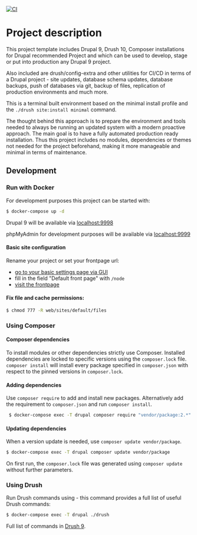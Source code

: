 [![CI](https://github.com/kalwar/drupal9/actions/workflows/main.yml/badge.svg?branch=main)](https://github.com/kalwar/drupal9/actions/workflows/main.yml)

# Project description
This project template includes Drupal 9, Drush 10, Composer installations for Drupal recommended Project and which can be used to develop, stage or put into production any Drupal 9 project.

Also included are drush/config-extra and other utilities for CI/CD in terms of a Drupal project - site updates, database schema updates, database backups, push of databases via git, backup of files, replication of production environments and much more.

This is a terminal built environment based on the minimal install profile and the `./drush site:install minimal` command.

The thought behind this approach is to prepare the environment and tools needed to always be running an updated system with a modern proactive approach. The main goal is to have a fully automated production ready installation. Thus this project includes no modules, dependencies or themes not needed for the project beforehand, making it more manageable and minimal in terms of maintenance.

## Development


### Run with Docker

For development purposes this project can be started with:

   ```sh
   $ docker-compose up -d
   ```

Drupal 9 will be available via [localhost:9998](http://localhost:9998/)

phpMyAdmin for development purposes will be available via [localhost:9999](http://localhost:9999/)

#### Basic site configuration
Rename your project or set your frontpage url:

- [go to your basic settings page via GUI](http://localhost:9998/admin/config/system/site-information)
- fill in the field "Default front page" with `/node`
- [visit the frontpage](http://localhost:9998/)

#### Fix file and cache permissions:

   ```sh
   $ chmod 777 -R web/sites/default/files
   ```

### Using Composer

#### Composer dependencies

To install modules or other dependencies strictly use Composer. Installed dependencies are locked to specific versions using the `composer.lock` file. `composer install` will install every package specified in `composer.json` with respect to the pinned versions in `composer.lock`.

#### Adding dependencies

Use `composer require` to add and install new packages. Alternatively add the requirement to `composer.json` and run `composer install`.

   ```sh
    $ docker-compose exec -T drupal composer require "vendor/package:2.*"
   ```

#### Updating dependencies

When a version update is needed, use `composer update vendor/package`.

   ```sh
   $ docker-compose exec -T drupal composer update vendor/package
   ```

On first run, the `composer.lock` file was generated using `composer update` without further parameters.


### Using Drush
Run Drush commands using - this command provides a full list of useful Drush commands:

   ```sh
   $ docker-compose exec -T drupal ./drush
   ```
Full list of commands in [Drush 9](https://drushcommands.com/drush-9x/).
